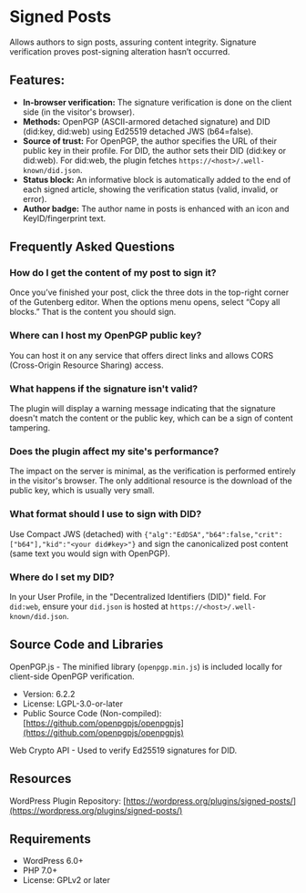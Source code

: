 # Signed Posts
Allows authors to sign posts, assuring content integrity. Signature verification proves post-signing alteration hasn’t occurred.

## Features:

* **In-browser verification:** The signature verification is done on the client side (in the visitor's browser).
* **Methods:** OpenPGP (ASCII-armored detached signature) and DID (did:key, did:web) using Ed25519 detached JWS (b64=false).
* **Source of trust:** For OpenPGP, the author specifies the URL of their public key in their profile. For DID, the author sets their DID (did:key or did:web). For did:web, the plugin fetches `https://<host>/.well-known/did.json`.
* **Status block:** An informative block is automatically added to the end of each signed article, showing the verification status (valid, invalid, or error).
* **Author badge:** The author name in posts is enhanced with an icon and KeyID/fingerprint text.

## Frequently Asked Questions

### How do I get the content of my post to sign it?
Once you’ve finished your post, click the three dots in the top-right corner of the Gutenberg editor. When the options menu opens, select “Copy all blocks.” That is the content you should sign.

### Where can I host my OpenPGP public key?
You can host it on any service that offers direct links and allows CORS (Cross-Origin Resource Sharing) access.

### What happens if the signature isn't valid?
The plugin will display a warning message indicating that the signature doesn't match the content or the public key, which can be a sign of content tampering.

### Does the plugin affect my site's performance?
The impact on the server is minimal, as the verification is performed entirely in the visitor's browser. The only additional resource is the download of the public key, which is usually very small.

### What format should I use to sign with DID?
Use Compact JWS (detached) with `{"alg":"EdDSA","b64":false,"crit":["b64"],"kid":"<your did#key>"}` and sign the canonicalized post content (same text you would sign with OpenPGP).

### Where do I set my DID?
In your User Profile, in the "Decentralized Identifiers (DID)" field. For `did:web`, ensure your `did.json` is hosted at `https://<host>/.well-known/did.json`.

## Source Code and Libraries
OpenPGP.js - The minified library (`openpgp.min.js`) is included locally for client-side OpenPGP verification.

* Version: 6.2.2
* License: LGPL-3.0-or-later
* Public Source Code (Non-compiled): [https://github.com/openpgpjs/openpgpjs](https://github.com/openpgpjs/openpgpjs)

Web Crypto API - Used to verify Ed25519 signatures for DID.

## Resources
WordPress Plugin Repository: [https://wordpress.org/plugins/signed-posts/](https://wordpress.org/plugins/signed-posts/)

## Requirements
- WordPress 6.0+
- PHP 7.0+
- License: GPLv2 or later
